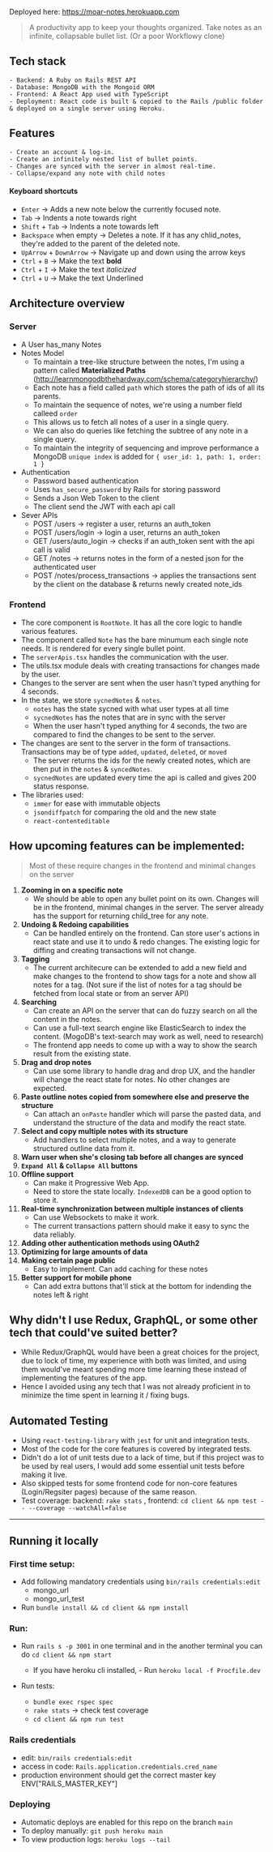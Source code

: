 Deployed here: https://moar-notes.herokuapp.com

> A productivity app to keep your thoughts organized. Take notes as an infinite, collapsable bullet list. 
> (Or a poor Workflowy clone)

## Tech stack
    - Backend: A Ruby on Rails REST API
    - Database: MongoDB with the Mongoid ORM
    - Frontend: A React App used with TypeScript
    - Deployment: React code is built & copied to the Rails /public folder & deployed on a single server using Heroku.

## Features
    - Create an account & log-in.
    - Create an infinitely nested list of bullet points.
    - Changes are synced with the server in almost real-time.
    - Collapse/expand any note with child notes
#### Keyboard shortcuts
- `Enter` -> Adds a new note below the currently focused note.
- `Tab` -> Indents a note towards right
- `Shift` + `Tab` -> Indents a note towards left
- `Backspace` when empty -> Deletes a note. If it has any chlid_notes, they're added to the parent of the deleted note.
- `UpArrow` + `DownArrow` -> Navigate up and down using the arrow keys
- `Ctrl` + `B` -> Make the text **bold**
- `Ctrl` + `I` -> Make the text *italicized*
- `Ctrl` + `U` -> Make the text Underlined

## **Architecture overview**
### **Server**
- A User has_many Notes
- Notes Model
    - To maintain a tree-like structure between the notes, I'm using a pattern called **Materialized Paths** (http://learnmongodbthehardway.com/schema/categoryhierarchy/)
    - Each note has a field called `path` which stores the path of ids of all its parents.
    - To maintain the sequence of notes, we're using a number field calleed `order`
    - This allows us to fetch all notes of a user in a single query.
    - We can also do queries like fetching the subtree of any note in a single query.
    - To maintain the integrity of sequencing and improve performance a MongoDB `unique index` is added for `{ user_id: 1, path: 1, order: 1 }`
- Authentication
    - Password based authentication
    - Uses `has_secure_password` by Rails for storing password
    - Sends a Json Web Token to the client
    - The client send the JWT with each api call
- Sever APIs
    - POST /users -> register a user, returns an auth_token
    - POST /users/login -> login a user, returns an auth_token
    - GET /users/auto_login -> checks if an auth_token sent with the api call is valid
    - GET /notes -> returns notes in the form of a nested json for the authenticated user
    - POST /notes/process_transactions -> applies the transactions sent by the client on the database & returns newly created note_ids

### **Frontend**
- The core component is `RootNote`. It has all the core logic to handle various features.
- The component called `Note` has the bare minumum each single note needs. It is rendered for every single bullet point.
- The `serverApis.tsx` handles the communication with the user.
- The utils.tsx module deals with creating transactions for changes made by the user.
- Changes to the server are sent when the user hasn't typed anything for 4 seconds.
- In the state, we store `sycnedNotes` & `notes`.
    - `notes` has the state sycned with what user types at all time
    - `sycnedNotes` has the notes that are in sync with the server
    - When the user hasn't typed anything for 4 seconds, the two are compared to find the changes to be sent to the server.
- The changes are sent to the server in the form of transactions. Transactions may be of type `added`, `updated`, `deleted`, or `moved`
    - The server returns the ids for the newly created notes, which are then put in the `notes` & `syncedNotes`.
    - `sycnedNotes` are updated every time the api is called and gives 200 status response.
- The libraries used:
    - `immer` for ease with immutable objects
    - `jsondiffpatch` for comparing the old and the new state
    - `react-contenteditable`

## How upcoming features can be implemented:
> Most of these require changes in the frontend and minimal changes on the server
1. **Zooming in on a specific note**
    - We should be able to open any bullet point on its own. Changes will be in the frontend, minimal changes in the server. The server already has the support for returning child_tree for any note.
2. **Undoing & Redoing capabilities**
    - Can be handled entirely on the frontend. Can store user's actions in react state and use it to undo & redo changes. The existing logic for diffing and creating transactions will not change.
3. **Tagging**
    - The current architecure can be extended to add a new field and make changes to the frontend to show tags for a note and show all notes for a tag. (Not sure if the list of notes for a tag should be fetched from local state or from an server API)
4. **Searching**
    - Can create an API on the server that can do fuzzy search on all the content in the notes.
    - Can use a full-text search engine like ElasticSearch to index the content. (MogoDB's text-search may work as well, need to research)
    - The frontend app needs to come up with a way to show the search result from the existing state.
5. **Drag and drop notes**
    - Can use some library to handle drag and drop UX, and the handler will change the react state for notes. No other changes are expected.
6. **Paste outline notes copied from somewhere else and preserve the structure**
    - Can attach an `onPaste` handler which will parse the pasted data, and understand the structure of the data and modify the react state.
7. **Select and copy multiple notes with its structure**
    - Add handlers to select multiple notes, and a way to generate structured outline data from it.
8. **Warn user when she's closing tab before all changes are synced**
9. **`Expand All` & `Collapse All` buttons**
9. **Offline support**
    - Can make it Progressive Web App.
    - Need to store the state locally. `IndexedDB` can be a good option to store it.
10. **Real-time synchronization between multiple instances of clients**
    - Can use Websockets to make it work.
    - The current transactions pattern should make it easy to sync the data reliably.
11. **Adding other authentication methods using OAuth2**
12. **Optimizing for large amounts of data**
13. **Making certain page public**
    - Easy to implement. Can add caching for these notes
14. **Better support for mobile phone**
    - Can add extra buttons that'll stick at the bottom for indending the notes left & right

## Why didn't I use Redux, GraphQL, or some other tech that could've suited better?
- While Redux/GraphQL would have been a great choices for the project, due to lock of time, my experience with both was limited, and using them would've meant spending more time learning these instead of implementing the features of the app.
- Hence I avoided using any tech that I was not already proficient in to minimize the time spent in learning it / fixing bugs.

## Automated Testing
- Using `react-testing-library` with `jest` for unit and integration tests.
- Most of the code for the core features is covered by integrated tests.
- Didn't do a lot of unit tests due to a lack of time, but if this project was to be used by real users, I would add some essential unit tests before making it live.
- Also skipped tests for some frontend code for non-core features (Login/Regsiter pages) because of the same reason.
- Test coverage: backend: `rake stats` , frontend: `cd client && npm test -- --coverage --watchAll=false`
------------------------------
## **Running it locally**
### First time setup:
- Add following mandatory credentials using `bin/rails credentials:edit`
    - mongo_url
    - mongo_url_test
- Run `bundle install && cd client && npm install`

### Run:
- Run `rails s -p 3001` in one terminal and in the another terminal you can do `cd client && npm start`
    - If you have heroku cli installed, - Run `heroku local -f Procfile.dev`

- Run tests:
    - `bundle exec rspec spec`
    - `rake stats` -> check test coverage
    - `cd client && npm run test`

### Rails credentials
- edit: `bin/rails credentials:edit`
- access in code: `Rails.application.credentials.cred_name`
- production environment should get the correct master key ENV["RAILS_MASTER_KEY"]

### Deploying
- Automatic deploys are enabled for this repo on the branch `main`
- To deploy manually: `git push heroku main`
- To view production logs: `heroku logs --tail`
